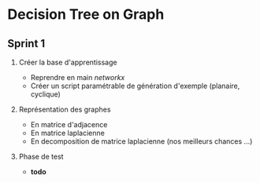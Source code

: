 # Decision Tree on Graph

## Sprint 1

1. Créer la base d'apprentissage
	* Reprendre en main _networkx_
	* Créer un script paramétrable de génération d'exemple (planaire, cyclique)

2. Représentation des graphes
	* En matrice d'adjacence
	* En matrice laplacienne
	* En decomposition de matrice laplacienne (nos meilleurs chances ...)

3. Phase de test
	* __todo__
